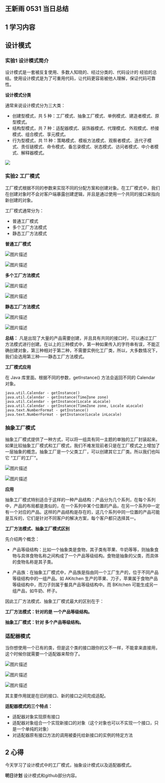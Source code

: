 ## 王新雨 0531 当日总结

## 1 学习内容


## 设计模式

### 实验1  设计模式简介

设计模式是一套被反复使用、多数人知晓的、经过分类的、代码设计的 经验的总结。使用设计模式是为了可重用代码，让代码更容易被他人理解，保证代码可靠性。

**设计模式分类**

通常来说设计模式分为三大类：

   - 创建型模式，共 5 种：工厂模式、抽象工厂模式、单例模式、建造者模式、原型模式。
   - 结构型模式，共 7 种：适配器模式、装饰器模式、代理模式、外观模式、桥接模式、组合模式、享元模式。
   - 行为型模式，共 11 种：策略模式、模板方法模式、观察者模式、迭代子模式、责任链模式、命令模式、备忘录模式、状态模式、访问者模式、中介者模式、解释器模式。

![](https://doc.shiyanlou.com/userid46108labid863time1429495366116/wm)


### 实验2 工厂模式

工厂模式根据不同的参数来实现不同的分配方案和创建对象。在工厂模式中，我们在创建对象时不会对客户端暴露创建逻辑，并且是通过使用一个共同的接口来指向新创建的对象。

工厂模式通常分为：

   - 普通工厂模式
   - 多个工厂方法模式
   - 静态工厂方法模式

**普通工厂模式**

![图片描述](https://dn-simplecloud.shiyanlou.com/courses/uid1080331-20190602-1559483000597)

![图片描述](https://dn-simplecloud.shiyanlou.com/courses/uid1080331-20190602-1559483006127)

**多个工厂方法模式**

![图片描述](https://dn-simplecloud.shiyanlou.com/courses/uid1080331-20190602-1559483212988)

![图片描述](https://dn-simplecloud.shiyanlou.com/courses/uid1080331-20190602-1559483218708)

**静态工厂方法模式**

![图片描述](https://dn-simplecloud.shiyanlou.com/courses/uid1080331-20190602-1559483416736)

![图片描述](https://dn-simplecloud.shiyanlou.com/courses/uid1080331-20190602-1559483421264)

**总结：**
凡是出现了大量的产品需要创建，并且具有共同的接口时，可以通过工厂方法模式进行创建。在以上的三种模式中，第一种如果传入的字符串有误，不能正确创建对象，第三种相对于第二种，不需要实例化工厂类，所以，大多数情况下，我们会选用第三种——静态工厂方法模式。

**工厂模式应用**

在 Java 库里面。根据不同的参数，getInstance() 方法会返回不同的 Calendar 对象。

```
java.util.Calendar - getInstance()
java.util.Calendar - getInstance(TimeZone zone)
java.util.Calendar - getInstance(Locale aLocale)
java.util.Calendar - getInstance(TimeZone zone, Locale aLocale)
java.text.NumberFormat - getInstance()
java.text.NumberFormat - getInstance(Locale inLocale)
```

### 抽象工厂模式

抽象工厂模式提供了一种方式，可以将一组具有同一主题的单独的工厂封装起来。如果比较抽象工厂模式和工厂模式，我们不难发现前者只是在工厂模式之上增加了一层抽象的概念。抽象工厂是一个父类工厂，可以创建其它工厂类。所以我们也叫它 “工厂的工厂”。

![图片描述](https://dn-simplecloud.shiyanlou.com/courses/uid1080331-20190602-1559486597154)

![图片描述](https://dn-simplecloud.shiyanlou.com/courses/uid1080331-20190602-1559486602814)

**应用**

抽象工厂模式特别适合于这样的一种产品结构：产品分为几个系列，在每个系列中，产品的布局都是类似的，在一个系列中某个位置的产品，在另一个系列中一定有一个对应的产品。这样的产品结构是存在的，这几个系列中同一位置的产品可能是互斥的，它们是针对不同客户的解决方案，每个客户都只选择其一。

**工厂方法模式、抽象工厂模式区别**

先介绍两个概念：

   - 产品等级结构：比如一个抽象类是食物，其子类有苹果、牛奶等等，则抽象食物与具体食物名称之间构成了一个产品等级结构。食物是抽象的父类，而具体的食物名称是其子类。

   - 产品族：在抽象工厂模式中，产品族是指由同一个工厂生产的，位于不同产品等级结构中的一组产品。如 AKitchen 生产的苹果、刀子，苹果属于食物产品等级结构中，而刀子则属于餐具产品等级结构中。而 BKitchen 可能生成另一组产品，如牛奶、杯子。

因此工厂方法模式、抽象工厂模式最大的区别在于：

**工厂方法模式：针对的是 一个产品等级结构。**

**抽象工厂模式：针对 多个产品等级结构。**

### 适配器模式

当你想使用一个已有的类，但是这个类的接口跟你的又不一样，不能拿来直接用，这个时候你就需要一个适配器来帮你了。

![图片描述](https://dn-simplecloud.shiyanlou.com/courses/uid1080331-20190602-1559489195235)

![图片描述](https://dn-simplecloud.shiyanlou.com/courses/uid1080331-20190602-1559489201267)

![图片描述](https://dn-simplecloud.shiyanlou.com/courses/uid1080331-20190602-1559489206222)

其主要作用就是在旧的接口、新的接口之间完成适配。

**适配器模式的三个特点：**

   - 适配器对象实现原有接口
   - 适配器对象组合一个实现新接口的对象（这个对象也可以不实现一个接口，只是一个单纯的对象）
   - 对适配器原有接口方法的调用被委托给新接口的实例的特定方法


## 2 心得

今天学习了设计模式中的工厂模式，抽象设计模式以及适配器模式。

**明日计划**
设计模式和github部分内容。